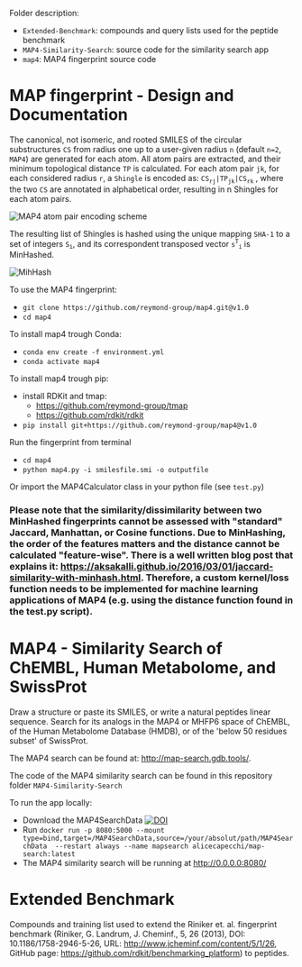 Folder description:
- `Extended-Benchmark`: compounds and query lists used for the peptide benchmark
- `MAP4-Similarity-Search`: source code for the similarity search app
- `map4`: MAP4 fingerprint source code
 

# MAP fingerprint - Design and Documentation  

The canonical, not isomeric, and rooted SMILES of the circular substructures `CS` from radius one up to a user-given radius `n` (default `n=2`, `MAP4`) are generated for each atom. All atom pairs are extracted, and their minimum topological distance `TP` is calculated. For each atom pair `jk`, for each considered radius `r`, a `Shingle` is encoded as: `CS`<sub>`rj`</sub>`|TP`<sub>`jk`</sub>`|CS`<sub>`rk`</sub> , where the two `CS` are annotated in alphabetical order, resulting in n Shingles for each atom pairs. 

![MAP4 atom pair encoding scheme](https://cloud.gdb.tools/s/oANAxRazApL5EDw/preview)

The resulting list of Shingles is hashed using the unique mapping `SHA-1` to a set of integers `S`<sub>`i`</sub>, and its correspondent transposed vector `s`<sup>`T`</sup><sub>`i`</sub> is MinHashed.

![MihHash](https://cloud.gdb.tools/s/nLjQKTcHPLdpnxJ/preview)

To use the MAP4 fingerprint:
- `git clone https://github.com/reymond-group/map4.git@v1.0`
- `cd map4`

To install map4 trough Conda:
- `conda env create -f environment.yml`
- `conda activate map4`

To install map4 trough pip:
- install RDKit and tmap:
   - https://github.com/reymond-group/tmap
   - https://github.com/rdkit/rdkit
- `pip install git+https://github.com/reymond-group/map4@v1.0`

Run the fingerprint from terminal
- `cd map4`
- `python map4.py -i smilesfile.smi -o outputfile`

Or import the MAP4Calculator class in your python file (see `test.py`)

### Please note that the similarity/dissimilarity between two MinHashed fingerprints cannot be assessed with "standard" Jaccard, Manhattan, or Cosine functions. Due to MinHashing, the order of the features matters and the distance cannot be calculated "feature-wise". There is a well written blog post that explains it: https://aksakalli.github.io/2016/03/01/jaccard-similarity-with-minhash.html. Therefore, a custom kernel/loss function needs to be implemented for machine learning applications of MAP4 (e.g. using the distance function found in the test.py script).

# MAP4 - Similarity Search of ChEMBL, Human Metabolome, and SwissProt

Draw a structure or paste its SMILES, or write a natural peptides linear sequence.
Search for its analogs in the MAP4 or MHFP6 space of ChEMBL, of the Human Metabolome Database (HMDB), or of the 'below 50 residues subset' of SwissProt.

The MAP4 search can be found at: http://map-search.gdb.tools/.

The code of the MAP4 similarity search can be found in this repository folder `MAP4-Similarity-Search`

To run the app locally:
- Download the MAP4SearchData [![DOI](https://zenodo.org/badge/DOI/10.5281/zenodo.3671214.svg)](https://doi.org/10.5281/zenodo.3671214)
- Run `docker run -p 8080:5000 --mount type=bind,target=/MAP4SearchData,source=/your/absolut/path/MAP4SearchData  --restart always --name mapsearch alicecapecchi/map-search:latest`
- The MAP4 similarity search will be running at http://0.0.0.0:8080/


# Extended Benchmark

Compounds and training list used to extend the Riniker et. al. fingerprint benchmark (Riniker, G. Landrum, J. Cheminf., 5, 26 (2013), DOI: 10.1186/1758-2946-5-26, URL: http://www.jcheminf.com/content/5/1/26, GitHub page: https://github.com/rdkit/benchmarking_platform) to peptides.
